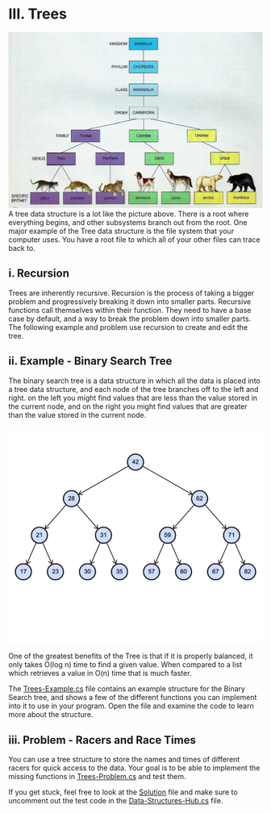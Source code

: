 ﻿# III. Trees
![Animal Tree](/Pictures/animal-tree.jpg)
A tree data structure is a lot like the picture above. There is a root where
everything begins, and other subsystems branch out from the root. One major
example of the Tree data structure is the file system that your computer uses.
You have a root file to which all of your other files can trace back to.

## i. Recursion
Trees are inherently recursive. Recursion is the process of taking a bigger problem
and progressively breaking it down into smaller parts. Recursive functions call themselves
within their function. They need to have a base case by default, and a way to
break the problem down into smaller parts. The following example and problem use
recursion to create and edit the tree.

## ii. Example - Binary Search Tree
The binary search tree is a data structure in which all the data is placed into
a tree data structure, and each node of the tree branches off to the left and right.
on the left you might find values that are less than the value stored in the current
node, and on the right you might find values that are greater than the value stored 
in the current node.

![BST](/Pictures/binary-search-tree.png)

One of the greatest benefits of the Tree is that if it is properly balanced, it only
takes O(log n) time to find a given value. When compared to a list which retrieves a
value in O(n) time that is much faster.

The [Trees-Example.cs](Trees-Example.cs) file contains an example structure for the
Binary Search tree, and shows a few of the different functions you can implement into
it to use in your program. Open the file and examine the code to learn more about the
structure.

## iii. Problem - Racers and Race Times
You can use a tree structure to store the names and times of different racers for quick
access to the data. Your goal is to be able to implement the missing functions in
[Trees-Problem.cs](Trees-Problem.cs) and test them.

If you get stuck, feel free to look at the [Solution](Trees-Solution.cs) file and make
sure to uncomment out the test code in the [Data-Structures-Hub.cs](Data-Structures-Hub.cs)
file.